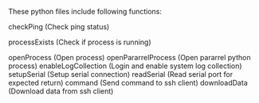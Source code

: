 These python files include following functions:

checkPing (Check ping status)

processExists (Check if process is running)

openProcess (Open process)
openPararrelProcess (Open pararrel python process)
enableLogCollection (Login and enable system log collection)
setupSerial (Setup serial connection)
readSerial (Read serial port for expected return)
command (Send command to ssh client)
downloadData (Download data from ssh client)
